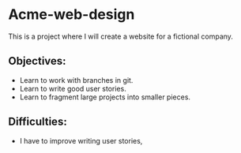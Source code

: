 # Acme-web-design

This is a project where I will create a website for a fictional company.

## Objectives:
- Learn to work with branches in git.
- Learn to write  good user stories.
- Learn to fragment large projects into smaller pieces.

## Difficulties:

- I have to improve writing user stories,
